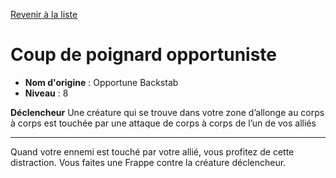 [Revenir à la liste](list.md)

# Coup de poignard opportuniste

 * **Nom d'origine** : Opportune Backstab
 * **Niveau** : 8


<p><strong>Déclencheur</strong> Une créature qui se trouve dans votre zone d’allonge au corps à corps est touchée par une attaque de corps à corps de l’un de vos alliés</p>
<hr>
<p>Quand votre ennemi est touché par votre allié, vous profitez de cette distraction. Vous faites une Frappe contre la créature déclencheur.</p>